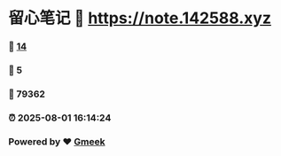 # 留心笔记 :link: https://note.142588.xyz 
### :page_facing_up: [14](https://note.142588.xyz/tag.html) 
### :speech_balloon: 5 
### :hibiscus: 79362 
### :alarm_clock: 2025-08-01 16:14:24 
### Powered by :heart: [Gmeek](https://github.com/Meekdai/Gmeek)
